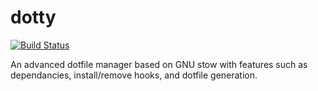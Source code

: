 # dotty
[![Build Status](https://travis-ci.org/Lindenk/dotty.svg?branch=master)](https://travis-ci.org/Lindenk/dotty)

An advanced dotfile manager based on GNU stow with features such as dependancies, install/remove hooks, and dotfile generation.
